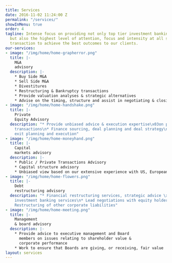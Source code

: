 ```yaml
---
title: Services
date: 2016-11-02 11:24:00 Z
permalink: "/services/"
showInMenu: true
order: 4
tagline: Intense focus on providing not only top tier investment banking capabilities,
  but also the highest level of attention, focus and intensity at all stages of a
  transaction to achieve the best outcomes to our clients.
our-services:
- image: "/img/home/home-grapherror.png"
  title: |-
    M&A
    advisory
  description: |-
    * Buy Side M&A
    * Sell Side M&A
    * Divestitures
    * Restructuring & Bankruptcy transactions
    * Provide valuation analyses & strategic alternatives
    * Advise on the timing, structure and assist in negotiating & closing
- image: "/img/home/home-handshake.png"
  title: |-
    Private
    Equity Advisory
  description: "* Provide unbiased advice & execution expertise\x03on private equity
    transactions\n* Finance sourcing, deal planning and deal strategy\n* Deal structuring,
    exit planning and execution"
- image: "/img/home/home-moneyhand.png"
  title: |-
    Capital
    markets advisory
  description: |-
    * Public / Private Transactions Advisory
    * Capital structure advisory
    * Unbiased view based on our extensive experience with US, European & Israeli exchanges
- image: "/img/home/home-flowers.png"
  title: |-
    Debt
    restructuring advisory
  description: "* Financial restructuring services, strategic advice \x03& related
    investment banking services\n* Lead negotiations with equity holders & debt holders\n*
    Restructuring of other corporate liabilities"
- image: "/img/home/home-meeting.png"
  title: |-
    Management
    & board advisory
  description: |-
    * Provide advice to executive management and Board
      members on issues relating to shareholder value &
      corporate performance
    * Work to ensure that Boards are giving, or receiving, fair value
layout: services
---
```


